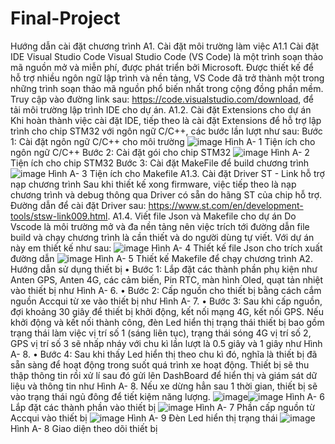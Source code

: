 # Final-Project
Hướng dẫn cài đặt chương trình
A1. Cài đặt môi trường làm việc
A1.1 Cài đặt IDE Visual Studio Code
Visual Studio Code (VS Code) là một trình soạn thảo mã nguồn mở và miễn phí, được phát triển bởi Microsoft. Được thiết kế để hỗ trợ nhiều ngôn ngữ lập trình và nền tảng, VS Code đã trở thành một trong những trình soạn thảo mã nguồn phổ biến nhất trong cộng đồng phần mềm. 
Truy cập vào đường link sau: https://code.visualstudio.com/download, để tải môi trường lập trình IDE cho dự án. 
A1.2. Cài đặt Extensions cho dự án
Khi hoàn thành việc cài đặt IDE, tiếp theo là cài đặt Extensions để hỗ trợ lập trình cho chip STM32 với ngôn ngữ C/C++, các bước lần lượt như sau:
Bước 1: Cài đặt ngôn ngữ C/C++ cho môi trường
 ![image](https://github.com/huyhoanghust/Final-Project/assets/83686238/c5723ca9-b5d8-49d0-95a0-e8a20d4d52d6)
Hình A- 1 Tiện ích cho ngôn ngữ C/C++
Bước 2: Cài đặt gói cho chip STM32
 ![image](https://github.com/huyhoanghust/Final-Project/assets/83686238/815e266c-3108-4ea5-8891-b92105ee2d6e)
Hình A- 2 Tiện ích cho chip STM32
Bước 3: Cài đặt MakeFile để build chương trình
 ![image](https://github.com/huyhoanghust/Final-Project/assets/83686238/ee57ca89-b4ee-4c80-89d3-e414a22be766)
Hình A- 3 Tiện ích cho Makefile
A1.3. Cài đặt Driver ST - Link hỗ trợ nạp chương trình
Sau khi thiết kế xong firmware, việc tiếp theo là nạp chương trình và debug thông qua Driver có sẵn do hãng ST của chip hỗ trợ. Đường dẫn để cài đặt Driver sau: https://www.st.com/en/development-tools/stsw-link009.html. 
A1.4. Viết file Json và Makefile cho dự án
Do Vscode là môi trường mở và đa nền tảng nên việc trích tới đường dẫn file build và chạy chương trình là cần thiết và do người dùng tự viết. Với dự án này em thiết kế như sau:
 ![image](https://github.com/huyhoanghust/Final-Project/assets/83686238/d7a35f4a-14a7-47c9-ad6c-99cba1571213)
Hình A- 4 Thiết kế file Json cho trích xuất đường dẫn
 ![image](https://github.com/huyhoanghust/Final-Project/assets/83686238/996a47c2-0fff-4ea4-98a0-36edac88ad6f)
Hình A- 5 Thiết kế Makefile để chạy chương trình
A2. Hướng dẫn sử dụng thiết bị
•	Bước 1: Lắp đặt các thành phần phụ kiện như Anten GPS, Anten 4G, các cảm biến, Pin RTC, màn hình Oled, quạt tản nhiệt vào thiết bị như Hình A- 6.
•	Bước 2: Cấp nguồn cho thiết bị bằng cách cắm nguồn Accqui từ xe vào thiết bị như Hình A- 7. 
•	Bước 3: Sau khi cấp nguồn, đợi khoảng 30 giây để thiết bị khởi động, kết nối mạng 4G, kết nối GPS. Nếu khởi động và kết nối thành công, đèn Led hiển thị trạng thái thiết bị bao gồm trạng thái làm việc vị trí số 1 (sáng liên tục), trạng thái sóng 4G vị trí số 2, GPS vị trí số 3 sẽ nhấp nháy với chu kì lần lượt là 0.5 giây và 1 giây như Hình A- 8.
•	Bước 4: Sau khi thấy Led hiển thị theo chu kì đó, nghĩa là thiết bị đã sẵn sàng để hoạt động trong suốt quá trình xe hoạt động. Thiết bị sẽ thu thập thông tin rồi xử lí sau đó gửi lên DashBoard để hiển thị và giám sát dữ liệu và thông tin như Hình A- 8. Nếu xe dừng hẳn sau 1 thời gian, thiết bị sẽ vào trạng thái ngủ đông để tiết kiệm năng lượng.
  ![image](https://github.com/huyhoanghust/Final-Project/assets/83686238/d8d9d3e5-0b68-47c7-939b-f954a203058e)![image](https://github.com/huyhoanghust/Final-Project/assets/83686238/6c23b6c8-5d35-4775-a99c-d9a40fa2392c)
Hình A- 6 Lắp đặt các thành phần vào thiết bị
 ![image](https://github.com/huyhoanghust/Final-Project/assets/83686238/878ae12d-6449-4d7b-a6ea-850c1c8dc371)
Hình A- 7 Phần cấp nguồn từ Accqui vào thiết bị
 ![image](https://github.com/huyhoanghust/Final-Project/assets/83686238/ba3e85c6-6fa2-41ae-b40d-e9ae7586e70e)
Hình A- 9 Đèn Led hiển thị trạng thái
 ![image](https://github.com/huyhoanghust/Final-Project/assets/83686238/11c1e8b1-b9d4-4b04-b74c-680d8b6957d2)
Hình A- 8 Giao diện theo dõi thiết bị

